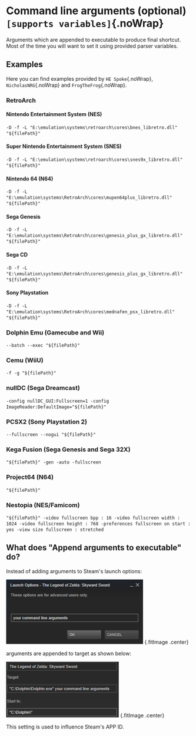 # Command line arguments (optional) `[supports variables]`{.noWrap}

Arguments which are appended to executable to produce final shortcut. Most of the time you will want to set it using provided parser variables.

## Examples

Here you can find examples provided by `HE Spoke`{.noWrap}, `NicholasNRG`{.noWrap} and `FrogTheFrog`{.noWrap}.

### RetroArch

#### Nintendo Entertainment System (NES)
```
-D -f -L "E:\emulation\systems\retroarch\cores\bnes_libretro.dll" "${filePath}"
```
#### Super Nintendo Entertainment System (SNES)
```
-D -f -L "E:\emulation\systems\retroarch\cores\snes9x_libretro.dll" "${filePath}"
```
#### Nintendo 64 (N64)
```
-D -f -L "E:\emulation\systems\RetroArch\cores\mupen64plus_libretro.dll" "${filePath}"
```
#### Sega Genesis
```
-D -f -L "E:\emulation\systems\RetroArch\cores\genesis_plus_gx_libretro.dll" "${filePath}"
```
#### Sega CD
```
-D -f -L "E:\emulation\systems\RetroArch\cores\genesis_plus_gx_libretro.dll" "${filePath}"
```
#### Sony Playstation
```
-D -f -L "E:\emulation\systems\RetroArch\cores\mednafen_psx_libretro.dll" "${filePath}"
```

### Dolphin Emu (Gamecube and Wii)

```
--batch --exec "${filePath}"
```

### Cemu (WiiU)

```
-f -g "${filePath}"
```

### nullDC (Sega Dreamcast)

```
-config nullDC_GUI:Fullscreen=1 -config ImageReader:DefaultImage="${filePath}"
```

### PCSX2 (Sony Playstation 2)

```
--fullscreen --nogui "${filePath}"
```

### Kega Fusion (Sega Genesis and Sega 32X)

```
"${filePath}" -gen -auto -fullscreen
```

### Project64 (N64)

```
"${filePath}"
```

### Nestopia (NES/Famicom)

```
"${filePath}" -video fullscreen bpp : 16 -video fullscreen width : 1024 -video fullscreen height : 768 -preferences fullscreen on start : yes -view size fullscreen : stretched 
```

## What does "Append arguments to executable" do?

Instead of adding arguments to Steam's launch options:

![Not appended arguments](../../../images/cmd-not-appended.png) {.fitImage .center}

arguments are appended to target as shown below:

![Appended arguments](../../../images/cmd-appended.png) {.fitImage .center}

This setting is used to influence Steam's APP ID.
